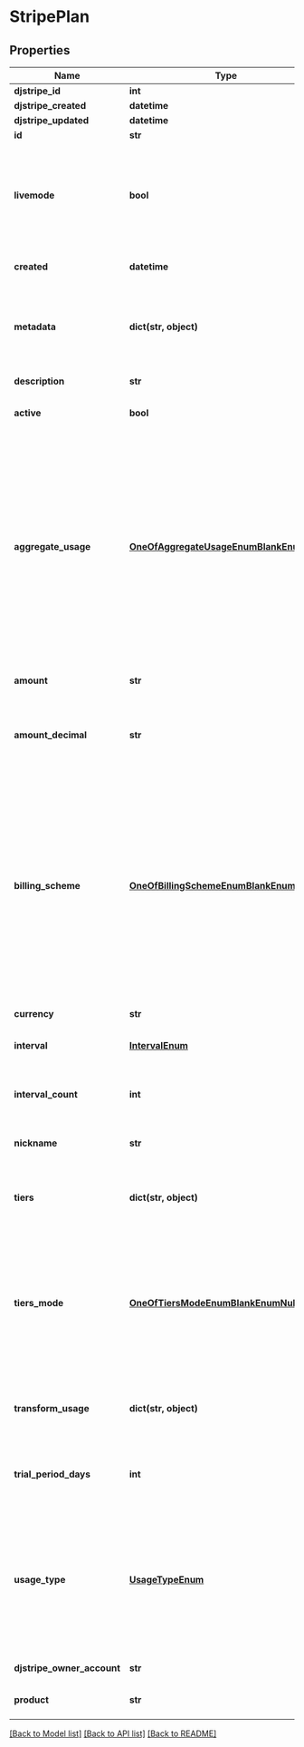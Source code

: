 # StripePlan


## Properties
Name | Type | Description | Notes
------------ | ------------- | ------------- | -------------
**djstripe_id** | **int** |  | [readonly] 
**djstripe_created** | **datetime** |  | [readonly] 
**djstripe_updated** | **datetime** |  | [readonly] 
**id** | **str** |  | 
**livemode** | **bool** | Null here indicates that the livemode status is unknown or was previously unrecorded. Otherwise, this field indicates whether this record comes from Stripe test mode or live mode operation. | [optional] 
**created** | **datetime** | The datetime this object was created in stripe. | [optional] 
**metadata** | **dict(str, object)** | A set of key/value pairs that you can attach to an object. It can be useful for storing additional information about an object in a structured format. | [optional] 
**description** | **str** | A description of this object. | [optional] 
**active** | **bool** | Whether the plan can be used for new purchases. | 
**aggregate_usage** | [**OneOfAggregateUsageEnumBlankEnum**](OneOfAggregateUsageEnumBlankEnum.md) | Specifies a usage aggregation strategy for plans of usage_type&#x3D;metered. Allowed values are &#x60;sum&#x60; for summing up all usage during a period, &#x60;last_during_period&#x60; for picking the last usage record reported within a period, &#x60;last_ever&#x60; for picking the last usage record ever (across period bounds) or max which picks the usage record with the maximum reported usage during a period. Defaults to &#x60;sum&#x60;. | [optional] 
**amount** | **str** | Amount (as decimal) to be charged on the interval specified. | [optional] 
**amount_decimal** | **str** | The unit amount in cents to be charged, represented as a decimal string with at most 12 decimal places. | [optional] 
**billing_scheme** | [**OneOfBillingSchemeEnumBlankEnum**](OneOfBillingSchemeEnumBlankEnum.md) | Describes how to compute the price per period. Either &#x60;per_unit&#x60; or &#x60;tiered&#x60;. &#x60;per_unit&#x60; indicates that the fixed amount (specified in amount) will be charged per unit in quantity (for plans with &#x60;usage_type&#x3D;licensed&#x60;), or per unit of total usage (for plans with &#x60;usage_type&#x3D;metered&#x60;). &#x60;tiered&#x60; indicates that the unit pricing will be computed using a tiering strategy as defined using the tiers and tiers_mode attributes. | [optional] 
**currency** | **str** | Three-letter ISO currency code | 
**interval** | [**IntervalEnum**](IntervalEnum.md) | The frequency with which a subscription should be billed. | 
**interval_count** | **int** | The number of intervals (specified in the interval property) between each subscription billing. | [optional] 
**nickname** | **str** | A brief description of the plan, hidden from customers. | [optional] 
**tiers** | **dict(str, object)** | Each element represents a pricing tier. This parameter requires &#x60;billing_scheme&#x60; to be set to &#x60;tiered&#x60;. | [optional] 
**tiers_mode** | [**OneOfTiersModeEnumBlankEnumNullEnum**](OneOfTiersModeEnumBlankEnumNullEnum.md) | Defines if the tiering price should be &#x60;graduated&#x60; or &#x60;volume&#x60; based. In &#x60;volume&#x60;-based tiering, the maximum quantity within a period determines the per unit price, in &#x60;graduated&#x60; tiering pricing can successively change as the quantity grows. | [optional] 
**transform_usage** | **dict(str, object)** | Apply a transformation to the reported usage or set quantity before computing the billed price. Cannot be combined with &#x60;tiers&#x60;. | [optional] 
**trial_period_days** | **int** | Number of trial period days granted when subscribing a customer to this plan. Null if the plan has no trial period. | [optional] 
**usage_type** | [**UsageTypeEnum**](UsageTypeEnum.md) | Configures how the quantity per period should be determined, can be either &#x60;metered&#x60; or &#x60;licensed&#x60;. &#x60;licensed&#x60; will automatically bill the &#x60;quantity&#x60; set for a plan when adding it to a subscription, &#x60;metered&#x60; will aggregate the total usage based on usage records. Defaults to &#x60;licensed&#x60;. | [optional] 
**djstripe_owner_account** | **str** | The Stripe Account this object belongs to. | [optional] 
**product** | **str** | The product whose pricing this plan determines. | [optional] 

[[Back to Model list]](../README.md#documentation-for-models) [[Back to API list]](../README.md#documentation-for-api-endpoints) [[Back to README]](../README.md)


